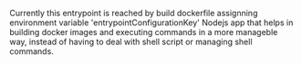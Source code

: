 
Currently this entrypoint is reached by build dockerfile assignning environment variable 'entrypointConfigurationKey'
Nodejs app that helps in building docker images and executing commands in a more manageble way, instead of having to deal with shell script or managing shell commands.